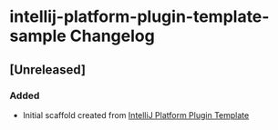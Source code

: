 <!-- Keep a Changelog guide -> https://keepachangelog.com -->

# intellij-platform-plugin-template-sample Changelog

## [Unreleased]
### Added
- Initial scaffold created from [IntelliJ Platform Plugin Template](https://github.com/JetBrains/intellij-platform-plugin-template)
